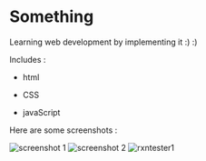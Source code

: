 # Something
Learning web development by implementing it  :) :)

Includes :
* html

* CSS
* javaScript

Here are some screenshots :

![screenshot 1](https://user-images.githubusercontent.com/29219860/36408676-f4d7ec4c-162c-11e8-9cbb-eadd35da93cd.png)
![screenshot 2](https://user-images.githubusercontent.com/29219860/36408682-fa04ec92-162c-11e8-84e2-caa460bf911d.png)
![rxntester1](https://user-images.githubusercontent.com/29219860/37929609-0d1392f6-315e-11e8-939b-446c6b70a241.png)
